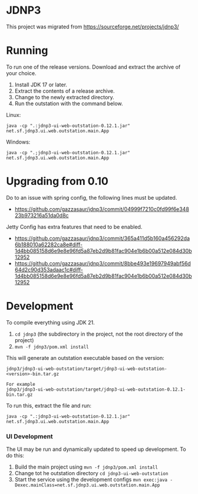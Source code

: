 # JDNP3

This project was migrated from https://sourceforge.net/projects/jdnp3/

# Running
To run one of the release versions. Download and extract the archive of your choice.

1. Install JDK 17 or later.
2. Extract the contents of a release archive.
3. Change to the newly extracted directory.
4. Run the outstation with the command below.

Linux:
```
java -cp ".:jdnp3-ui-web-outstation-0.12.1.jar" net.sf.jdnp3.ui.web.outstation.main.App
```

Windows:
```
java -cp ".;jdnp3-ui-web-outstation-0.12.1.jar" net.sf.jdnp3.ui.web.outstation.main.App
```

# Upgrading from 0.10

Do to an issue with spring config, the following lines must be updated.
* https://github.com/gazzasaur/jdnp3/commit/04999f7210c0fd99f6e34823b973216a51da0d8c

Jetty Config has extra features that need to be enabled.
* https://github.com/gazzasaur/jdnp3/commit/365a411d5b160a456292da6b188010a62282ca8e#diff-1d4bb085158d6e9e8e96fd5a87eb2d9b81fac904e1b6b00a512e084d30b12952
* https://github.com/gazzasaur/jdnp3/commit/8bbe493e19697949abf56d64d2c90d353adaac1c#diff-1d4bb085158d6e9e8e96fd5a87eb2d9b81fac904e1b6b00a512e084d30b12952

# Development
To compile everything using JDK 21.

1. `cd jdnp3` (the subdirectory in the project, not the root directory of the project)
2. `mvn -f jdnp3/pom.xml install`

This will generate an outstation executable based on the version:

```
jdnp3/jdnp3-ui-web-outstation/target/jdnp3-ui-web-outstation-<version>-bin.tar.gz

For example
jdnp3/jdnp3-ui-web-outstation/target/jdnp3-ui-web-outstation-0.12.1-bin.tar.gz
```

To run this, extract the file and run:
```
java -cp ".:jdnp3-ui-web-outstation-0.12.1.jar" net.sf.jdnp3.ui.web.outstation.main.App
```

### UI Development
The UI may be run and dynamically updated to speed up development. To do this:

1. Build the main project using `mvn -f jdnp3/pom.xml install`
2. Change tot he outstation directory `cd jdnp3-ui-web-outstation`
3. Start the service using the development configs `mvn exec:java -Dexec.mainClass=net.sf.jdnp3.ui.web.outstation.main.App`

